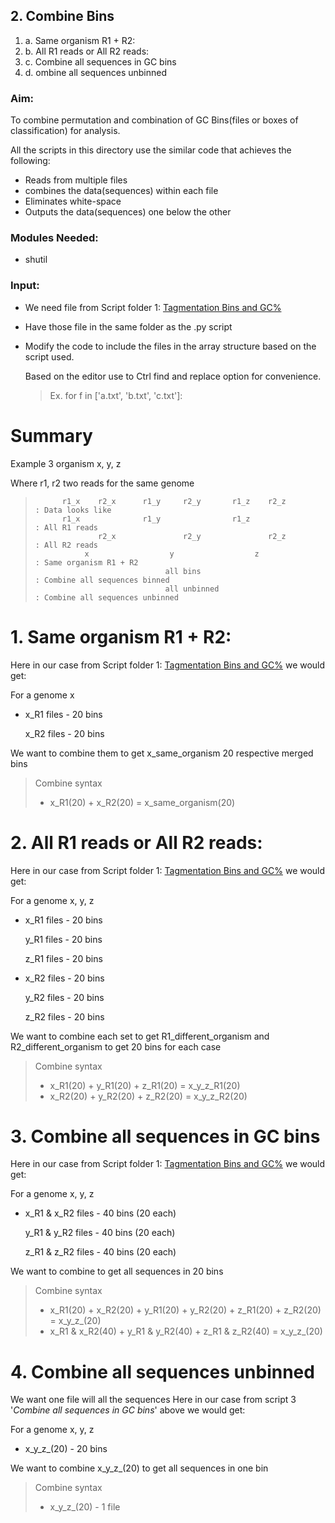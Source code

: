 ## 2. Combine Bins
1. a. Same organism R1 + R2: 
2. b. All R1 reads or All R2 reads: 
3. c. Combine all sequences in GC bins
4. d. ombine all sequences unbinned

### Aim: 
To combine permutation and combination of GC Bins(files or boxes of classification) for analysis.

All the scripts in this directory use the similar code that achieves the following:
* Reads from multiple files 
* combines the data(sequences) within each file  
* Eliminates white-space
* Outputs the data(sequences) one below the other

### Modules Needed: 
* shutil

### Input: 
* We need file from Script folder 1: [Tagmentation Bins and GC%](https://github.com/Niha002/Release_Tagmentation/tree/main/1_Tagmentation%20Bins%20and%20GC%25)
* Have those file in the same folder as the .py script
* Modify the code to include the files in the array structure based on the script used.

  Based on the editor use to Ctrl find and replace option for convenience.
  > Ex. for f in ['a.txt', 'b.txt', 'c.txt']:

# Summary
Example 3 organism x, y, z

Where r1, r2 two reads for the same genome

>           r1_x    r2_x      r1_y     r2_y       r1_z    r2_z          : Data looks like
>           r1_x              r1_y                r1_z                  : All R1 reads 
>                   r2_x               r2_y               r2_z          : All R2 reads
>                x                  y                  z                : Same organism R1 + R2
>                                  all bins                             : Combine all sequences binned
>                                  all unbinned                         : Combine all sequences unbinned             


# 1. Same organism R1 + R2: 
Here in our case from Script folder 1: [Tagmentation Bins and GC%](https://github.com/Niha002/Release_Tagmentation/tree/main/1_Tagmentation%20Bins%20and%20GC%25) we would get:

For a genome x
* x_R1 files - 20 bins
  
  x_R2 files - 20 bins

We want to combine them to get x_same_organism 20 respective merged bins 

> Combine syntax
> * x_R1(20) + x_R2(20) = x_same_organism(20) 

# 2. All R1 reads or All R2 reads: 
Here in our case from Script folder 1: [Tagmentation Bins and GC%](https://github.com/Niha002/Release_Tagmentation/tree/main/1_Tagmentation%20Bins%20and%20GC%25) we would get:

For a genome x, y, z
* x_R1 files - 20 bins 

  y_R1 files - 20 bins

  z_R1 files - 20 bins 

* x_R2 files - 20 bins 

  y_R2 files - 20 bins 

  z_R2 files - 20 bins 

We want to combine each set to get R1_different_organism and R2_different_organism to get 20 bins for each case
> Combine syntax
> * x_R1(20) + y_R1(20) + z_R1(20) = x_y_z_R1(20)
> * x_R2(20) + y_R2(20) + z_R2(20) = x_y_z_R2(20)

# 3. Combine all sequences in GC bins
Here in our case from Script folder 1: [Tagmentation Bins and GC%](https://github.com/Niha002/Release_Tagmentation/tree/main/1_Tagmentation%20Bins%20and%20GC%25) we would get:

For a genome x, y, z
* x_R1 & x_R2 files - 40 bins (20 each)

  y_R1 & y_R2 files - 40 bins (20 each)

  z_R1 & z_R2 files - 40 bins (20 each)

We want to combine to get all sequences in 20 bins
> Combine syntax
> * x_R1(20) + x_R2(20) + y_R1(20) +  y_R2(20) + z_R1(20) + z_R2(20) = x_y_z_(20)
> * x_R1 & x_R2(40) + y_R1 & y_R2(40) + z_R1 & z_R2(40) = x_y_z_(20)

# 4. Combine all sequences unbinned
We want one file will all the sequences
Here in our case from script 3 '_Combine all sequences in GC bins_' above we would get:

For a genome x, y, z
* x_y_z_(20) - 20 bins 

We want to combine x_y_z_(20) to get all sequences in one bin
> Combine syntax
> * x_y_z_(20) - 1 file
